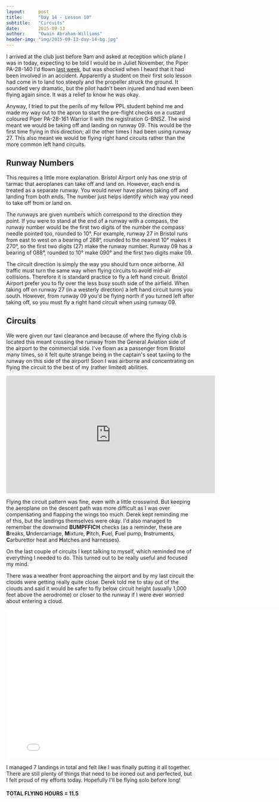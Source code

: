 ```yaml
---
layout:     post
title:      "Day 14 - Lesson 10"
subtitle:   "Circuits"
date:       2015-09-13
author:     "Owain Abraham-Williams"
header-img: "img/2015-09-13-day-14-bg.jpg"
---
```


I arrived at the club just before 9am and asked at reception which plane I was in today,
expecting to be told I would be in Juliet November, the Piper PA-28-140 I'd flown
[last week](/2015/09/06/day-13-lesson-9/), but was shocked when I heard that it had been
involved in an accident. Apparently a student on their first solo lesson had come in to
land too steeply and the propeller struck the ground. It sounded very dramatic, but the
pilot hadn't been injured and had even been flying again since. It was a relief to know he
was okay.

Anyway, I tried to put the perils of my fellow PPL student behind me and made my way out
to the apron to start the pre-flight checks on a custard coloured Piper PA-28-161 Warrior
II with the registration G-BNSZ. The wind meant we would be taking off and landing on
runway 09. This would be the first time flying in this direction; all the other times I
had been using runway 27. This also meant we would be flying right hand circuits rather
than the more common left hand circuits.

## Runway Numbers

This requires a little more explanation. Bristol Airport only has one strip of tarmac that
aeroplanes can take off and land on. However, each end is treated as a separate runway.
You would never have planes taking off and landing from both ends. The number just helps
identify which way you need to take off from or land on.

The runways are given numbers which correspond to the direction they point. If you were to
stand at the end of a runway with a compass, the runway number would be the first two
digits of the number the compass needle pointed too, rounded to 10&deg;. For example,
runway 27 in Bristol runs from east to west on a bearing of 268&deg;, rounded to the
nearest 10&deg; makes it 270&deg;, so the first two digits (27) make the runway number.
Runway 09 has a bearing of 088&deg;, rounded to 10&deg; make 090&deg; and the first two
digits make 09.

The circuit direction is simply the way you should turn once airborne. All traffic must
turn the same way when flying circuits to avoid mid-air collisions. Therefore it is
standard practice to fly a left hand circuit. Bristol Airport prefer you to fly over the
less busy south side of the airfield. When taking off on runway 27 (in a westerly
direction) a left hand circuit turns you south. However, from runway 09 you'd be flying
north if you turned left after taking off, so you must fly a right hand circuit when
using runway 09.

## Circuits

We were given our taxi clearance and because of where the flying club is located this
meant crossing the runway from the General Aviation side of the airport to the commercial
side. I've flown as a passenger from Bristol many times, so it felt quite strange being in
the captain's seat taxiing to the runway on this side of the airport! Soon I was airborne
and concentrating on flying the circuit to the best of my (rather limited) abilities.

<iframe width="560" height="315" src="https://www.youtube.com/embed/QYpxLxabdzg" frameborder="0" allowfullscreen></iframe>

Flying the circuit pattern was fine, even with a little crosswind. But keeping the
aeroplane on the descent path was more difficult as I was over compensating and flapping
the wings too much. Derek kept reminding me of this, but the landings themselves were
okay. I'd also managed to remember the downwind **BUMPFFICH** checks (as a reminder, these
are **B**reaks, **U**ndercarriage, **M**ixture, **P**itch, **F**uel, **F**uel pump,
**I**nstruments, **C**arburettor heat and **H**atches and harnesses).

On the last couple of circuits I kept talking to myself, which reminded me of everything I
needed to do. This turned out to be really useful and focused my mind.

There was a weather front approaching the airport and by my last circuit the clouds were
getting really quite close. Derek told me to stay out of the clouds and said it would
be safer to fly below circuit height (usually 1,000 feet above the aerodrome) or closer to
the runway if I were ever worried about entering a cloud.

<iframe width="800" height="400" src="/maps/2015-09-13-day-14-lesson-10-map.html" frameborder="0"></iframe>

I managed 7 landings in total and felt like I was finally putting it all together. There
are still plenty of things that need to be ironed out and perfected, but I felt proud of
my efforts today. Hopefully I'll be flying solo before long!

#### TOTAL FLYING HOURS = 11.5